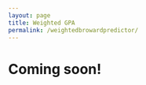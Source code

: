 ```yaml
---
layout: page
title: Weighted GPA
permalink: /weightedbrowardpredictor/
---
```

<h1>Coming soon!</h4>